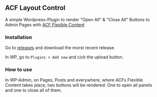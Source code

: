 ## ACF Layout Control
A simple Wordpress-Plugin to render "Open All" & "Close All" Buttons to Admin Pages with [ACF Flexible Content](https://www.advancedcustomfields.com/resources/flexible-content/)

### Installation
Go to [releases](https://github.com/cyberfly999/acf-layout-control/releases) and download the morst recent release.

In WP, go to ```Plugins > Add new``` and cick the upload button.

### How to use
In WP-Admin, on Pages, Posts and everywhere, where ACFs Flexible Content takes place, two buttons will be rendered: One to open all panels and one to close all of them.
